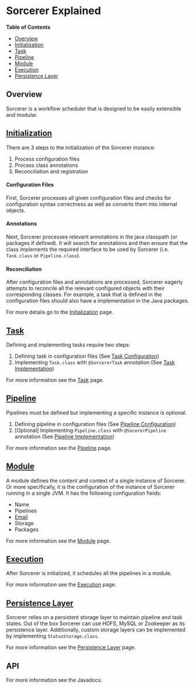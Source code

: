 # Sorcerer Explained

**Table of Contents**

- [Overview](#)
- [Initialization](#)
- [Task](#)
- [Pipeline](#)
- [Module](#)
- [Execution](#)
- [Persistence Layer](#)


## Overview

Sorcerer is a workflow scheduler that is designed to be easily extensible and modular.

## [Initialization](initialization.md)

There are 3 steps to the initialization of the Sorcerer instance:

1. Process configuration files
2. Process class annotations
3. Reconciliation and registration

#### Configuration Files
First, Sorcerer processes all given configuration files and checks for configuration syntax correctness as well as converts them into internal objects.

#### Annotations
Next, Sorcerer processes relevant annotations in the java classpath (or packages if defined). It will search for annotations and then ensure that the class implements the required interface to be used by Sorcerer (i.e. `Task.class` or `Pipeline.class`).


#### Reconciliation
After configuration files and annotations are processed, Sorcerer eagerly attempts to reconcile all the relevant configured objects with their corresponding classes. For example, a task that is defined in the configuration files should also have a implementation in the Java packages.

For more details go to the [Initialization](initialization.md) page.

## [Task](task.md)
Defining and implementing tasks require two steps:

1. Defining task in configuration files (See [Task Configuration](task.md#Configuration))
2. Implementing `Task.class` with `@SorcererTask` annotation (See [Task Implementation](task.md#Implementation))

For more information see the [Task](task.md) page.

## [Pipeline](pipeline.md)

Pipelines must be defined but implementing a specific instance is optional.

1. Defining pipeline in configuration files (See [Pipeline Configuration](pipeline.md#Configuration))
2. [Optional] Implementing `Pipeline.class` with `@SocererPipeline` annotation (See [Pipeline Implementation](pipeline.md#Implementation))

For more information see the [Pipeline](pipeline.md) page.

## [Module](module.md)
A module defines the content and context of a single instance of Sorcerer. Or more specifically, it is the configuration of the instance of Sorcerer running in a single JVM. It has the following configuration fields:

- Name
- Pipelines
- [Email](module.md#module-email)
- Storage
- Packages

For more information see the [Module](module.md) page.

## [Execution](execution.md)

After Sorcerer is initialized, it schedules all the pipelines in a module.

For more information see the [Execution](execution.md) page.

## [Persistence Layer](persistence.md)

Sorcerer relies on a persistent storage layer to maintain pipeline and task states. Out of the box Sorcerer can use HDFS, MySQL or Zookeeper as its persistence layer. Additionally, custom storage layers can be implemented by implementing `StatusStorage.class`.

For more information see the [Persistence Layer](persistence.md) page.

## API

For more information see the Javadocs.
